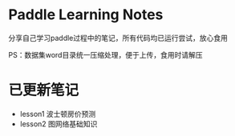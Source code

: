 # Paddle Learning Notes
 分享自己学习paddle过程中的笔记，所有代码均已运行尝试，放心食用

PS：数据集word目录统一压缩处理，便于上传，食用时请解压



# 已更新笔记

- lesson1 波士顿房价预测
- lesson2 图网络基础知识









